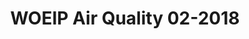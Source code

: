 --- 
title: WOEIP Air Quality 02-2018 
owner: <a href="https://www.woeip.org/">WOEIP</a>
layout: data
month: 10
year: 2018
categories: WOEIP
resourceType: shift_by_month
fileName: 2018-10-28 18:42:33.146390.markdown
---